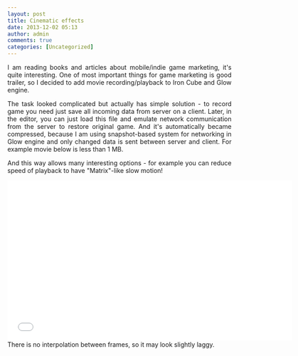 ```yaml
---
layout: post
title: Cinematic effects
date: 2013-12-02 05:13
author: admin
comments: true
categories: [Uncategorized]
---
```

<p style="text-align: justify;">I am reading books and articles about mobile/indie game marketing, it's quite interesting. One of most important things for game marketing is good trailer, so I decided to add movie recording/playback to Iron Cube and Glow engine.</p>
<p style="text-align: justify;">The task looked complicated but actually has simple solution - to record game you need just save all incoming data from server on a client. Later, in the editor, you can just load this file and emulate network communication from the server to restore original game. And it's automatically became compressed, because I am using snapshot-based system for networking in Glow engine and only changed data is sent between server and client. For example movie below is less than 1 MB.</p>
<p style="text-align: justify;">And this way allows many interesting options - for example you can reduce speed of playback to have "Matrix"-like slow motion!</p>
<iframe src="//www.youtube.com/embed/Wg4ERZKFAF8?rel=0" height="360" width="640" allowfullscreen="" frameborder="0"></iframe>
There is no interpolation between frames, so it may look slightly laggy.
